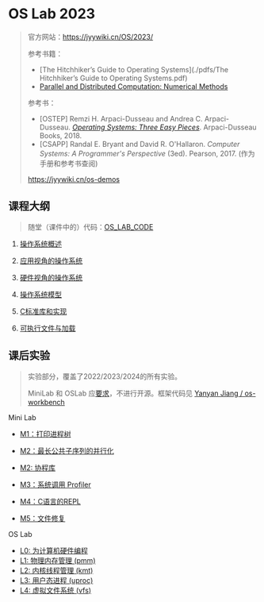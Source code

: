 # OS Lab 2023

> 官方网站：https://jyywiki.cn/OS/2023/
>
> 参考书籍：
>
> - [The Hitchhiker’s Guide to Operating Systems](./pdfs/The Hitchhiker’s Guide to Operating Systems.pdf)
> - [Parallel and Distributed Computation: Numerical Methods](https://web.mit.edu/dimitrib/www/pdc.html)
>
> 参考书：
>
> - [OSTEP] Remzi H. Arpaci-Dusseau and Andrea C. Arpaci-Dusseau. *[Operating Systems: Three Easy Pieces](http://pages.cs.wisc.edu/~remzi/OSTEP/)*. Arpaci-Dusseau Books, 2018.
> - [CSAPP] Randal E. Bryant and David R. O'Hallaron. *Computer Systems: A Programmer's Perspective* (3ed). Pearson, 2017. (作为手册和参考书查阅)
>
> https://jyywiki.cn/os-demos



## 课程大纲

> 随堂（课件中的）代码：[OS_LAB_CODE](https://gitee.com/oscsc/oslabcode)
>
> 

1.  [操作系统概述](./01-os_introduction.md)
2.  [应用视角的操作系统](./02-os_appview.md)
3.  [硬件视角的操作系统](03-os_hardware_view.md)
4.  [操作系统模型](04-os_python_modeling.md)



20. [C标准库和实现](./20-c_standard_lib.md)
21. [可执行文件与加载](./21-22-executable_files_loading.md)

#### 





## 课后实验

> 实验部分，覆盖了2022/2023/2024的所有实验。
>
> MiniLab 和 OSLab 应[要求](https://jyywiki.cn/OS/2023/labs/Labs.html)，不进行开源。框架代码见 [Yanyan Jiang / os-workbench](https://git.nju.edu.cn/jyy/os-workbench)

Mini Lab

- [M1：打印进程树](M1_pstree.md)
- [M2：最长公共子序列的并行化](./M2_plcs.md)
- [M2: 协程库](./M2_libco.md)
- [M3：系统调用 Profiler](M3_sperf.md)

- [M4：C语言的REPL](./M4_crepl.md)
- [M5：文件修复](./M5_filerecovery.md)

OS Lab

- [L0: 为计算机硬件编程](./L0_programming_for_hardware.md)
- [L1: 物理内存管理 (pmm)](./L1_pmm.md)
- [L2: 内核线程管理 (kmt)](./L2_pmm.md)
- [L3: 用户态进程 (uproc)](./L3_uproc.md)
- [L4: 虚拟文件系统 (vfs)](./L4_vfs.md)





